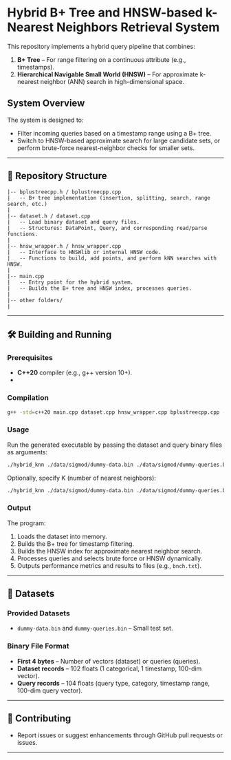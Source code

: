# Hybrid B+ Tree and HNSW-based k-Nearest Neighbors Retrieval System

This repository implements a hybrid query pipeline that combines:

1. **B+ Tree** – For range filtering on a continuous attribute (e.g., timestamps).
2. **Hierarchical Navigable Small World (HNSW)** – For approximate k-nearest neighbor (ANN) search in high-dimensional space.

## System Overview
The system is designed to:
- Filter incoming queries based on a timestamp range using a B+ tree.
- Switch to HNSW-based approximate search for large candidate sets, or perform brute-force nearest-neighbor checks for smaller sets.

---

## 📂 Repository Structure

```
|-- bplustreecpp.h / bplustreecpp.cpp
|   -- B+ tree implementation (insertion, splitting, search, range search, etc.)
|
|-- dataset.h / dataset.cpp
|   -- Load binary dataset and query files.
|   -- Structures: DataPoint, Query, and corresponding read/parse functions.
|
|-- hnsw_wrapper.h / hnsw_wrapper.cpp
|   -- Interface to HNSWlib or internal HNSW code.
|   -- Functions to build, add points, and perform kNN searches with HNSW.
|
|-- main.cpp
|   -- Entry point for the hybrid system.
|   -- Builds the B+ tree and HNSW index, processes queries.
|
|-- other folders/
|   
```

---

## 🛠️ Building and Running

### Prerequisites
- **C++20** compiler (e.g., g++ version 10+).
- 
### Compilation
```bash
g++ -std=c++20 main.cpp dataset.cpp hnsw_wrapper.cpp bplustreecpp.cpp -o hybrid_knn
```

### Usage
Run the generated executable by passing the dataset and query binary files as arguments:
```bash
./hybrid_knn ./data/sigmod/dummy-data.bin ./data/sigmod/dummy-queries.bin
```
Optionally, specify K (number of nearest neighbors):
```bash
./hybrid_knn ./data/sigmod/dummy-data.bin ./data/sigmod/dummy-queries.bin
```

### Output
The program:
1. Loads the dataset into memory.
2. Builds the B+ tree for timestamp filtering.
3. Builds the HNSW index for approximate nearest neighbor search.
4. Processes queries and selects brute force or HNSW dynamically.
5. Outputs performance metrics and results to files (e.g., `bnch.txt`).

---

## 📁 Datasets
### Provided Datasets
- `dummy-data.bin` and `dummy-queries.bin` – Small test set.

### Binary File Format
- **First 4 bytes** – Number of vectors (dataset) or queries (queries).
- **Dataset records** – 102 floats (1 categorical, 1 timestamp, 100-dim vector).
- **Query records** – 104 floats (query type, category, timestamp range, 100-dim query vector).

---

## 🤝 Contributing
- Report issues or suggest enhancements through GitHub pull requests or issues.

---



